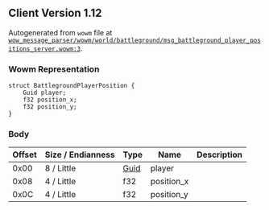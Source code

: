 ## Client Version 1.12

Autogenerated from `wowm` file at [`wow_message_parser/wowm/world/battleground/msg_battleground_player_positions_server.wowm:3`](https://github.com/gtker/wow_messages/tree/main/wow_message_parser/wowm/world/battleground/msg_battleground_player_positions_server.wowm#L3).

### Wowm Representation
```rust,ignore
struct BattlegroundPlayerPosition {
    Guid player;
    f32 position_x;
    f32 position_y;
}
```
### Body
| Offset | Size / Endianness | Type | Name | Description |
| ------ | ----------------- | ---- | ---- | ----------- |
| 0x00 | 8 / Little | [Guid](../spec/packed-guid.md) | player |  |
| 0x08 | 4 / Little | f32 | position_x |  |
| 0x0C | 4 / Little | f32 | position_y |  |
